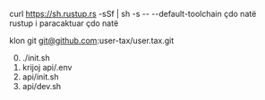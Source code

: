 curl https://sh.rustup.rs -sSf | sh -s -- --default-toolchain çdo natë<br>rustup i paracaktuar çdo natë

klon git git@github.com:user-tax/user.tax.git

0. ./init.sh
1. krijoj api/.env
2. api/init.sh
3. api/dev.sh